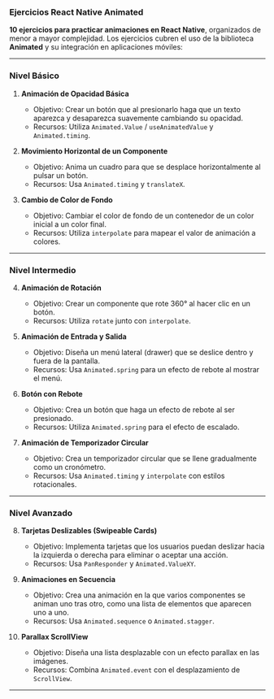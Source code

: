 ### Ejercicios React Native Animated

**10 ejercicios para practicar animaciones en React Native**, organizados de menor a mayor complejidad. Los ejercicios cubren el uso de la biblioteca **Animated** y su integración en aplicaciones móviles:

---

### **Nivel Básico**

1. **Animación de Opacidad Básica**

   - Objetivo: Crear un botón que al presionarlo haga que un texto aparezca y desaparezca suavemente cambiando su opacidad.
   - Recursos: Utiliza `Animated.Value` / `useAnimatedValue` y `Animated.timing`.

2. **Movimiento Horizontal de un Componente**

   - Objetivo: Anima un cuadro para que se desplace horizontalmente al pulsar un botón.
   - Recursos: Usa `Animated.timing` y `translateX`.

3. **Cambio de Color de Fondo**
   - Objetivo: Cambiar el color de fondo de un contenedor de un color inicial a un color final.
   - Recursos: Utiliza `interpolate` para mapear el valor de animación a colores.

---

### **Nivel Intermedio**

4. **Animación de Rotación**

   - Objetivo: Crear un componente que rote 360° al hacer clic en un botón.
   - Recursos: Utiliza `rotate` junto con `interpolate`.

5. **Animación de Entrada y Salida**

   - Objetivo: Diseña un menú lateral (drawer) que se deslice dentro y fuera de la pantalla.
   - Recursos: Usa `Animated.spring` para un efecto de rebote al mostrar el menú.

6. **Botón con Rebote**

   - Objetivo: Crea un botón que haga un efecto de rebote al ser presionado.
   - Recursos: Utiliza `Animated.spring` para el efecto de escalado.

7. **Animación de Temporizador Circular**
   - Objetivo: Crea un temporizador circular que se llene gradualmente como un cronómetro.
   - Recursos: Usa `Animated.timing` y `interpolate` con estilos rotacionales.

---

### **Nivel Avanzado**

8. **Tarjetas Deslizables (Swipeable Cards)**

   - Objetivo: Implementa tarjetas que los usuarios puedan deslizar hacia la izquierda o derecha para eliminar o aceptar una acción.
   - Recursos: Usa `PanResponder` y `Animated.ValueXY`.

9. **Animaciones en Secuencia**

   - Objetivo: Crea una animación en la que varios componentes se animan uno tras otro, como una lista de elementos que aparecen uno a uno.
   - Recursos: Usa `Animated.sequence` o `Animated.stagger`.

10. **Parallax ScrollView**
    - Objetivo: Diseña una lista desplazable con un efecto parallax en las imágenes.
    - Recursos: Combina `Animated.event` con el desplazamiento de `ScrollView`.

---
